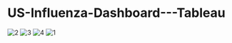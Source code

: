 # US-Influenza-Dashboard---Tableau
![2](https://github.com/iralphchristian/US-Influenza-Dashboard---Tableau/assets/101576791/5c3b9f79-5ecd-4bc4-a4dc-92e95973a15e)
![3](https://github.com/iralphchristian/US-Influenza-Dashboard---Tableau/assets/101576791/53ced2ef-6232-4a2d-855f-cd62774dfafc)
![4](https://github.com/iralphchristian/US-Influenza-Dashboard---Tableau/assets/101576791/940ed0ce-56f1-4f6e-924f-f9bf4beb80db)
![1](https://github.com/iralphchristian/US-Influenza-Dashboard---Tableau/assets/101576791/3e0145da-5e62-4085-93b3-c4ca7e933c5d)
